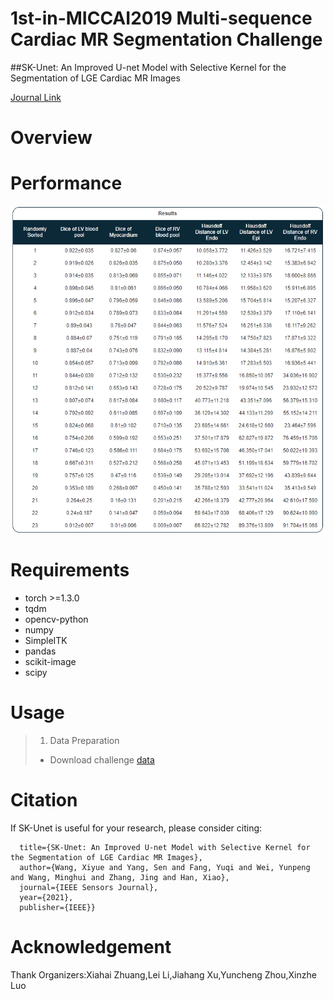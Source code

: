 # 1st-in-MICCAI2019 Multi-sequence Cardiac MR Segmentation Challenge

##SK-Unet: An Improved U-net Model with Selective Kernel for the Segmentation of LGE Cardiac MR Images

[Journal Link](https://ieeexplore.ieee.org/document/9343865)

# Overview

# Performance
![img](https://github.com/Xiyue-Wang/1st-in-MS-CMRSeg-2019/blob/master/img.png?raw=true)



# Requirements
* torch >=1.3.0
* tqdm
* opencv-python
* numpy
* SimpleITK
* pandas
* scikit-image
* scipy








# Usage
> 1. Data Preparation
> * Download challenge [data](https://zmiclab.github.io/projects/mscmrseg19/data.html)

# Citation
If SK-Unet is useful for your research, please consider citing:

```@article{wang2021sk,
  title={SK-Unet: An Improved U-net Model with Selective Kernel for the Segmentation of LGE Cardiac MR Images},
  author={Wang, Xiyue and Yang, Sen and Fang, Yuqi and Wei, Yunpeng and Wang, Minghui and Zhang, Jing and Han, Xiao},
  journal={IEEE Sensors Journal},
  year={2021},
  publisher={IEEE}}
```
# Acknowledgement
Thank Organizers:Xiahai Zhuang,Lei Li,Jiahang Xu,Yuncheng Zhou,Xinzhe Luo
